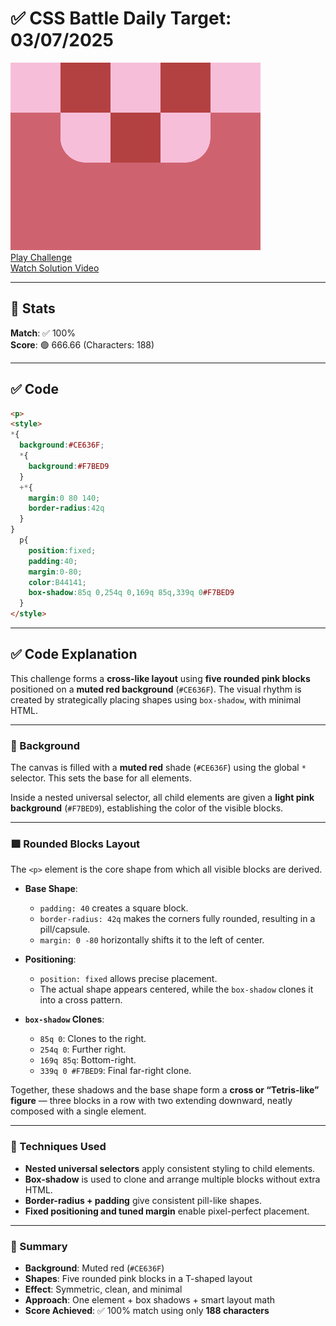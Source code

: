 # ✅ CSS Battle Daily Target: 03/07/2025

![Target](./images/03.png)  
[Play Challenge](https://cssbattle.dev/play/PotoXFjM1AAznqipNoIy)  
[Watch Solution Video](https://youtube.com/shorts/iFQT--5JXWM)

---

## 🔢 Stats

**Match**: ✅ 100%  
**Score**: 🟢 666.66 (Characters: 188)

---

## ✅ Code

```html
<p>
<style>
*{
  background:#CE636F;
  *{
    background:#F7BED9
  }
  +*{
    margin:0 80 140;
    border-radius:42q
  }
}
  p{
    position:fixed;
    padding:40;
    margin:0-80;
    color:B44141;
    box-shadow:85q 0,254q 0,169q 85q,339q 0#F7BED9
  }
</style>
```

---

## ✅ Code Explanation

This challenge forms a **cross-like layout** using **five rounded pink blocks** positioned on a **muted red background** (`#CE636F`). The visual rhythm is created by strategically placing shapes using `box-shadow`, with minimal HTML.

---

### 🎨 Background

The canvas is filled with a **muted red** shade (`#CE636F`) using the global `*` selector. This sets the base for all elements.

Inside a nested universal selector, all child elements are given a **light pink background** (`#F7BED9`), establishing the color of the visible blocks.

---

### 🟪 Rounded Blocks Layout

The `<p>` element is the core shape from which all visible blocks are derived.

* **Base Shape**:

  * `padding: 40` creates a square block.
  * `border-radius: 42q` makes the corners fully rounded, resulting in a pill/capsule.
  * `margin: 0 -80` horizontally shifts it to the left of center.

* **Positioning**:

  * `position: fixed` allows precise placement.
  * The actual shape appears centered, while the `box-shadow` clones it into a cross pattern.

* **`box-shadow` Clones**:

  * `85q 0`: Clones to the right.
  * `254q 0`: Further right.
  * `169q 85q`: Bottom-right.
  * `339q 0 #F7BED9`: Final far-right clone.

Together, these shadows and the base shape form a **cross or “Tetris-like” figure** — three blocks in a row with two extending downward, neatly composed with a single element.

---

### 🧠 Techniques Used

* **Nested universal selectors** apply consistent styling to child elements.
* **Box-shadow** is used to clone and arrange multiple blocks without extra HTML.
* **Border-radius + padding** give consistent pill-like shapes.
* **Fixed positioning and tuned margin** enable pixel-perfect placement.

---

### 🏁 Summary

* **Background**: Muted red (`#CE636F`)
* **Shapes**: Five rounded pink blocks in a T-shaped layout
* **Effect**: Symmetric, clean, and minimal
* **Approach**: One element + box shadows + smart layout math
* **Score Achieved**: ✅ 100% match using only **188 characters**